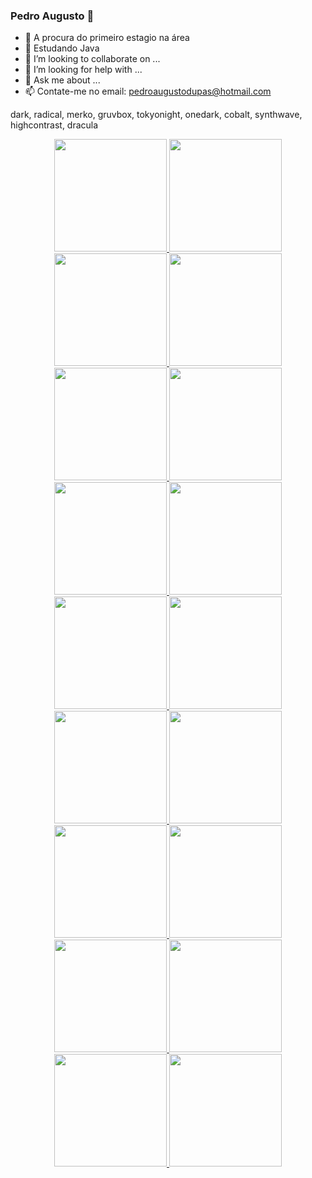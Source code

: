 ### Pedro Augusto 👋

- 🔭 A procura do primeiro estagio na área
- 🌱 Estudando Java 
- 👯 I’m looking to collaborate on ...
- 🤔 I’m looking for help with ...
- 💬 Ask me about ...
- 📫 Contate-me no email: pedroaugustodupas@hotmail.com


dark, radical, merko, gruvbox, tokyonight, onedark, cobalt, synthwave, highcontrast, dracula

<div align="center">
  <a href="https://github.com/PedroAugusto02">
  <img height="180em" src="https://github-readme-stats.vercel.app/api?username=PedroAugusto02&show_icons=true&theme=dark&include_all_commits=true&count_private=true"/>
  <img height="180em" src="https://github-readme-stats.vercel.app/api/top-langs/?username=PedroAugusto02&layout=compact&langs_count=7&theme=dark"/>
</div>
<div align="center">
  <a href="https://github.com/PedroAugusto02">
  <img height="180em" src="https://github-readme-stats.vercel.app/api?username=PedroAugusto02&show_icons=true&theme=radical&include_all_commits=true&count_private=true"/>
  <img height="180em" src="https://github-readme-stats.vercel.app/api/top-langs/?username=PedroAugusto02&layout=compact&langs_count=7&theme=radical"/>
</div>

<div align="center">
  <a href="https://github.com/PedroAugusto02">
  <img height="180em" src="https://github-readme-stats.vercel.app/api?username=PedroAugusto02&show_icons=true&theme=gruvbox&include_all_commits=true&count_private=true"/>
  <img height="180em" src="https://github-readme-stats.vercel.app/api/top-langs/?username=PedroAugusto02&layout=compact&langs_count=7&theme=gruvbox"/>
</div>
<div align="center">
  <a href="https://github.com/PedroAugusto02">
  <img height="180em" src="https://github-readme-stats.vercel.app/api?username=PedroAugusto02&show_icons=true&theme=tokyonight&include_all_commits=true&count_private=true"/>
  <img height="180em" src="https://github-readme-stats.vercel.app/api/top-langs/?username=PedroAugusto02&layout=compact&langs_count=7&theme=tokyonight"/>
</div>
<div align="center">
  <a href="https://github.com/PedroAugusto02">
  <img height="180em" src="https://github-readme-stats.vercel.app/api?username=PedroAugusto02&show_icons=true&theme=onedark&include_all_commits=true&count_private=true"/>
  <img height="180em" src="https://github-readme-stats.vercel.app/api/top-langs/?username=PedroAugusto02&layout=compact&langs_count=7&theme=onedark"/>
</div>
<div align="center">
  <a href="https://github.com/PedroAugusto02">
  <img height="180em" src="https://github-readme-stats.vercel.app/api?username=PedroAugusto02&show_icons=true&theme=cobalt&include_all_commits=true&count_private=true"/>
  <img height="180em" src="https://github-readme-stats.vercel.app/api/top-langs/?username=PedroAugusto02&layout=compact&langs_count=7&theme=cobalt"/>
</div>
<div align="center">
  <a href="https://github.com/PedroAugusto02">
  <img height="180em" src="https://github-readme-stats.vercel.app/api?username=PedroAugusto02&show_icons=true&theme=synthwave&include_all_commits=true&count_private=true"/>
  <img height="180em" src="https://github-readme-stats.vercel.app/api/top-langs/?username=PedroAugusto02&layout=compact&langs_count=7&theme=synthwave"/>
</div>
<div align="center">
  <a href="https://github.com/PedroAugusto02">
  <img height="180em" src="https://github-readme-stats.vercel.app/api?username=PedroAugusto02&show_icons=true&theme=highcontrast&include_all_commits=true&count_private=true"/>
  <img height="180em" src="https://github-readme-stats.vercel.app/api/top-langs/?username=PedroAugusto02&layout=compact&langs_count=7&theme=highcontrast"/>
</div>
<div align="center">
  <a href="https://github.com/PedroAugusto02">
  <img height="180em" src="https://github-readme-stats.vercel.app/api?username=PedroAugusto02&show_icons=true&theme=dracula&include_all_commits=true&count_private=true"/>
  <img height="180em" src="https://github-readme-stats.vercel.app/api/top-langs/?username=PedroAugusto02&layout=compact&langs_count=7&theme=dracula"/>
</div>

